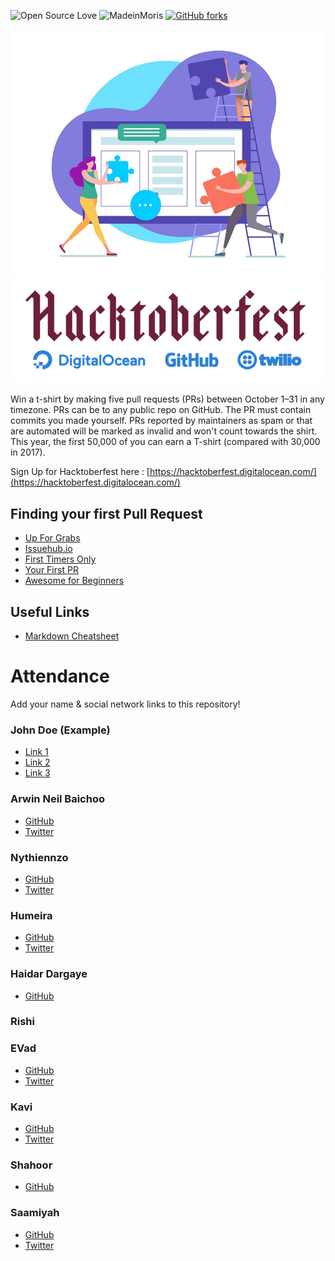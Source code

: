 ![Open Source Love](https://img.shields.io/badge/Open%20Source-%E2%9D%A4-pink.svg) ![MadeinMoris](https://img.shields.io/badge/Made%20in-Moris-green.svg) [![GitHub forks](https://img.shields.io/github/forks/arwinneil/hacktoberfest-mauritius.svg)](https://github.com/arwinneil/hacktoberfest-mauritius/network) 

![banner](/assets/banner.jpg)
![logo_banner](/assets/hacktoberfest_banner.png)

Win a t-shirt by making five pull requests (PRs) between October 1–31 in any timezone. PRs can be to any public repo on GitHub. The PR must contain commits you made yourself. PRs reported by maintainers as spam or that are automated will be marked as invalid and won't count towards the shirt. This year, the first 50,000 of you can earn a T-shirt (compared with 30,000 in 2017).

Sign Up for Hacktoberfest here : [https://hacktoberfest.digitalocean.com/](https://hacktoberfest.digitalocean.com/)

## Finding your first Pull Request
- [Up For Grabs](https://up-for-grabs.net/)
- [Issuehub.io](http://issuehub.io/)
- [First Timers Only](https://www.firsttimersonly.com/)
- [Your First PR](http://yourfirstpr.github.io/)
- [Awesome for Beginners](https://github.com/mungell/awesome-for-beginners)

## Useful Links
- [Markdown Cheatsheet](https://github.com/adam-p/markdown-here/wiki/Markdown-Cheatsheet)

# Attendance
Add your name & social network links to this repository!
### John Doe (Example)
 - [Link 1](www.example.com)
 - [Link 2](www.example.com) 
 - [Link 3](www.example.com)

### Arwin Neil Baichoo
- [GitHub](github.com/arwinneil)
- [Twitter](twitter.com/arwinneil)

### Nythiennzo
- [GitHub](github.com/Nythiennzo)
- [Twitter](twitter.com/Nythiennzo)

### Humeira
- [GitHub](github.com/Humeira)
- [Twitter](twitter.com/echdee)

### Haidar Dargaye
-  [GitHub](github.com/haidarknightfury)

### Rishi

### EVad
- [GitHub](github.com/azezezaaa)
- [Twitter](twitter.com/azezezaaa)

### Kavi
- [GitHub](github.com/KnightRag)
- [Twitter](twitter.com/Knight_Rag)

### Shahoor
- [GitHub](github.com/El-Psy-Congrooo)

### Saamiyah
- [GitHub](github.com/saamiyah)
- [Twitter](twitter.com/smearthelove)
